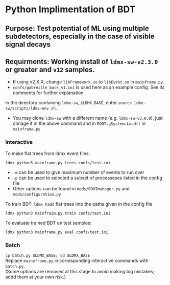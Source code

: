 # Python Implimentation of BDT

## Purpose: Test potential of ML using multiple subdetectors, especially in the case of visible signal decays
## Requirments: Working install of `ldmx-sw-v2.3.0` or greater and `v12` samples.
* If using v2.X.X, change `libFramework.so` to `libEvent.so` in `mainframe.py`.
* `confs/gabreille_back_v1.ini` is used here as an example config. See its comments for further explanation.

In the directory containing `ldmx-sw`, `$LDMX_BASE`, enter `source ldmx-sw/scripts/ldmx-env.sh`.
* You may clone `ldmx-sw` with a different name (e.g. `ldmx-sw-v3.0.0`), just chnage it in the above command and in `ROOT.gSystem.Load()` in `mainframe.py`

### Interactive
To make flat trees from ldmx event files:
```
ldmx python3 mainframe.py trees confs/test.ini
```
* `-m` can be used to give maximum number of events to run over 
* `-p` can be used to selected a subset of processeses listed in the config file
* Other options can be found in `mods/ROOTmanager.py` and `mods/configuration.py`

To train BDT:
`ldmx hadd` flat trees into the paths given in the config file
```
ldmx python3 mainfraim.py train confs/test.ini
```

To evaluate trained BDT on test samples:
```
ldmx python3 mainframe.py eval confs/test.ini
```

### Batch
```cp batch.py $LDMX_BASE; cd $LDMX_BASE``` \
Replace `maineframe.py` in corresponding interactive commands with `batch.py`.\
(Some options are removed at this stage to avoid making big mistakes; addd them at your own risk.)
